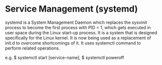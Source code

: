 # Service Management (systemd)
systemd is a System Management Daemon which replaces the sysvinit process to become the first process with PID = 1, which gets executed in user space during the Linux start-up process. It is a system that is designed specifically for the Linux kernel. It is now being used as a replacement of init.d to overcome shortcomings of it. It uses systemctl command to perform related operations.

e.g. $ systemctl start [service-name], $ systemctl poweroff